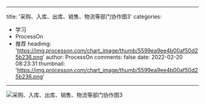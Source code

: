 
---
title: '采购、入库、出库、销售、物流等部门协作图3'
categories: 
 - 学习
 - ProcessOn
 - 推荐
headimg: 'https://img.processon.com/chart_image/thumb/5599ea9ee4b00af50d25b236.png'
author: ProcessOn
comments: false
date: 2022-02-20 08:23:31
thumbnail: 'https://img.processon.com/chart_image/thumb/5599ea9ee4b00af50d25b236.png'
---

<div>   
<img class="thumb" alt="采购、入库、出库、销售、物流等部门协作图3" src="https://img.processon.com/chart_image/thumb/5599ea9ee4b00af50d25b236.png" referrerpolicy="no-referrer">
<p></p>  
</div>
            
